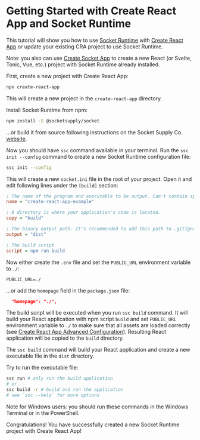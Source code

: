 # Getting Started with Create React App and Socket Runtime

This tutorial will show you how to use [Socket Runtime](https://github.com/socketsupply/socket)
with [Create React App](https://create-react-app.dev) or update your existing CRA project to use Socket Runtime.

Note: you also can use [Create Socket App](https://github.com/socketsupply/create-socket-app) to create a new
React (or Svelte, Tonic, Vue, etc.) project with Socket Runtime already installed.

First, create a new project with Create React App:

```bash
npx create-react-app
```

This will create a new project in the `create-react-app` directory.

Install Socket Runtime from npm:

```bash
npm install -S @socketsupply/socket
```

...or build it from source following instructions on the Socket Supply Co. [website](https://socketsupply.co).

Now you should have `ssc` command available in your terminal. Run the `ssc init --config` command to create a new Socket Runtime configuration file:

```bash
ssc init --config
```

This will create a new `socket.ini` file in the root of your project. Open it and edit following lines under
the `[build]` section:

```ini
; The name of the program and executable to be output. Can't contain spaces or special characters. Required field.
name = "create-react-app-example"

; A directory is where your application's code is located.
copy = "build"

; The binary output path. It's recommended to add this path to .gitignore.
output = "dist"

; The build script
script = npm run build
```

Now either create the `.env` file and set the `PUBLIC_URL` environment variable to `./`:

```env
PUBLIC_URL=./
```

...or add the `homepage` field in the `package.json` file:

```json
  "homepage": "./",
```

The build script will be executed when you run `ssc build` command. It will build your React application
with npm script `build` and set `PUBLIC_URL` environment variable to `./` to make sure that all assets
are loaded correctly (see [Create React App Advanced Configuration](https://create-react-app.dev/docs/advanced-configuration/)). Resulting React application will be copied to the `build` directory.

The `ssc build` command will build your React application and create a new executable file in the `dist` directory.

Try to run the executable file:

```bash
ssc run # only run the build application
# or
ssc build -r # build and run the application
# see `ssc --help` for more options
```

Note for Windows users: you should run these commands in the Windows Terminal or in the PowerShell.

Congratulations! You have successfully created a new Socket Runtime project with Create React App!
